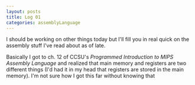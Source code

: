 ```yaml
---
layout: posts
title: Log 01
categories: assemblyLanguage
---
```

I should be working on other things today but I'll fill you in real quick on the assembly stuff I've read about as of late.

Basically I got to ch. 12 of CCSU's <i>Programmed Introduction to MIPS Assembly Language</i> and realized that main memory and registers are two different things (I'd had it in my head that registers are stored in the main memory). I'm not sure how I got this far without knowing that